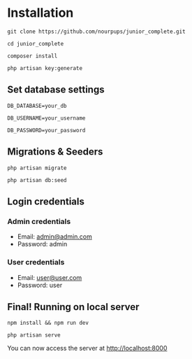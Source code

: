 
# Installation

`git clone https://github.com/nourpups/junior_complete.git`

`cd junior_complete`

`composer install`

`php artisan key:generate`

## Set database settings

`DB_DATABASE=your_db`

`DB_USERNAME=your_username`

`DB_PASSWORD=your_password`

## Migrations & Seeders

`php artisan migrate`

`php artisan db:seed`

## Login credentials
### Admin credentials
- Email: admin@admin.com
- Password: admin
### User credentials
- Email: user@user.com
- Password: user

## Final! Running on local server

`npm install && npm run dev`

`php artisan serve`

You can now access the server at [http://localhost:8000](http://localhost:8000)

